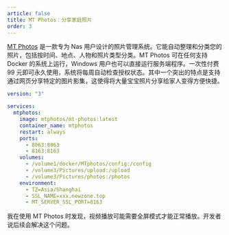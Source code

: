```yaml
---
article: false
title: MT Photos：分享家庭照片
order: 3
---
```


[MT Photos](https://mtmt.tech/) 是一款专为 Nas 用户设计的照片管理系统。它能自动整理和分类您的照片，包括按时间、地点、人物和照片类型分类。MT Photos 可在任何支持 Docker 的系统上运行，Windows 用户也可以直接运行服务端程序。一次性付费 99 元即可永久使用，系统将每周自动检查授权状态。其中一个突出的特点是支持通过网页分享特定的图片影集，这使得将大量宝宝照片分享给家人变得方便快捷。

```yml
version: "3"

services:
  mtphotos:
    image: mtphotos/mt-photos:latest
    container_name: mtphotos
    restart: always
    ports:
      - 8063:8063
      - 8163:8163
    volumes:
      - /volume1/docker/MTphotos/config:/config
      - /volume3/Pictures/upload:/upload
      - /volume3/Pictures/photos:/photos
    environment:
      - TZ=Asia/Shanghai
      - SSL_NAME=xxx.newzone.top
      - MT_SERVER_SSL_PORT=8163
```

我在使用 MT Photos 时发现，视频播放可能需要全屏模式才能正常播放。开发者说后续会解决这个问题。
